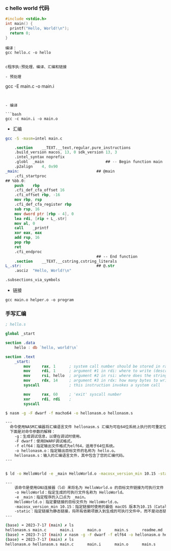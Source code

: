 ### c hello world 代码
```c++
#include <stdio.h>
int main() {
  printf("Hello, World!\n");
  return 0;
}
```


```
编译：
gcc hello.c -o hello


c程序执:预处理、编译、汇编和链接

- 预处理

```
gcc -E main.c -o main.i
```


- 编译

```bash
gcc -c main.i -o main.o
```




- 汇编

```bash
gcc -S -masm=intel main.c 
```

```nasm
	.section	__TEXT,__text,regular,pure_instructions
	.build_version macos, 13, 0	sdk_version 13, 3
	.intel_syntax noprefix
	.globl	_main                           ## -- Begin function main
	.p2align	4, 0x90
_main:                                  ## @main
	.cfi_startproc
## %bb.0:
	push	rbp
	.cfi_def_cfa_offset 16
	.cfi_offset rbp, -16
	mov	rbp, rsp
	.cfi_def_cfa_register rbp
	sub	rsp, 16
	mov	dword ptr [rbp - 4], 0
	lea	rdi, [rip + L_.str]
	mov	al, 0
	call	_printf
	xor	eax, eax
	add	rsp, 16
	pop	rbp
	ret
	.cfi_endproc
                                        ## -- End function
	.section	__TEXT,__cstring,cstring_literals
L_.str:                                 ## @.str
	.asciz	"Hello, World!\n"

.subsections_via_symbols

```



- 链接

```
gcc main.o helper.o -o program
```



###  手写汇编

```nasm
; hello.s

global _start

section .data
    hello : db `hello, world!\n`

section .text
    _start:
        mov     rax, 1      ; system call number should be stored in rax
        mov     rdi, 1      ; argument #1 in rdi: where to write (descriptor)?
        mov     rsi, hello  ; argument #2 in rsi: where does the string start?
        mov     rdx, 14     ; argument #3 in rdx: how many bytes to write?
        syscall             ; this instruction invokes a system call

        mov     rax, 60     ; 'exit' syscall number
        xor     rdi, rdi    ;
        syscall
```



```bash
$ nasm -g -F dwarf -f macho64 -o hellonasm.o hellonasm.s

---
  命令使用NASM汇编器将汇编语言文件 hellonasm.s 汇编为可在64位系统上执行的可重定位目标文件 hellonasm.o。
  下面是对命令参数的解释：
    -g：生成调试信息，以便在调试时使用。
    -F dwarf：使用DWARF调试格式。
    -f elf64：指定输出文件格式为elf64，适用于64位系统。
    -o hellonasm.o：指定输出目标文件的名称为 hello.o。
    hellonasm.s：输入的汇编语言文件，其中包含了您的汇编代码。
---


$ ld -o HelloWorld -e _main HelloWorld.o -macosx_version_min 10.15 -static

---
	该命令是使用GNU连接器（ld）来将名为 HelloWorld.o 的目标文件链接为可执行文件 HelloWorld。下面是每个选项的解释：
	-o HelloWorld：指定生成的可执行文件名称为 HelloWorld。
	-e _main：指定程序的入口点为 _main。
	HelloWorld.o：指定要链接的目标文件为 HelloWorld.o。
	-macosx_version_min 10.15：指定链接时使用的最低 macOS 版本为10.15（Catalina）。
	-static：指定链接为静态链接，将所有依赖项嵌入到生成的可执行文件中，而不是动态链接依赖的共享库。
---
```



```bash
(base) ➜ 2023-7-17 (main) ✗ ls
hellonasm.s main.c      main.i      main.o      main.s      readme.md
(base) ➜ 2023-7-17 (main) ✗ nasm -g -F dwarf -f elf64 -o hellonasm.o hellonasm.s
(base) ➜ 2023-7-17 (main) ✗ ls
hellonasm.o hellonasm.s main.c      main.i      main.o      main.s      readme.md
```





